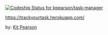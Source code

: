 [![Codeship Status for kpearson/task-manager](https://codeship.com/projects/ed37efb0-d7ee-0132-2dc9-0e4046bea6b7/status?branch=master)](https://codeship.com/projects/78802)

https://trackyourtask.herokuapp.com/

by: [Kit Pearson](https://github.com/kpearson)
